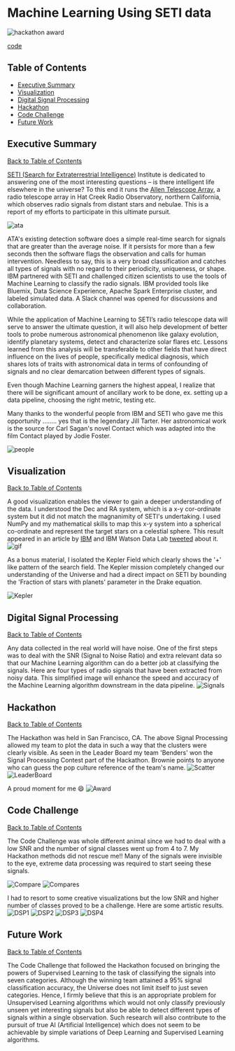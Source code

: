 # Machine Learning Using SETI data

![hackathon award](notebooks/figures/award.jpg?raw=true)

[code](https://github.com/probabilityfilter/ML-SETI-IBM/blob/master/notebooks/2.1%20CandidateLocation_BySize.ipynb)

## Table of Contents
  - [Executive Summary](#executive-summary)
  - [Visualization](#visualization)
  - [Digital Signal Processing](#digital-signal-processing)
  - [Hackathon](#hackathon)
  - [Code Challenge](#code-challenge)
  - [Future Work](#future-work)

## Executive Summary
[Back to Table of Contents](#table-of-contents)

[SETI (Search for Extraterrestrial Intelligence)](https://www.seti.org/) Institute is dedicated to answering one of the most interesting questions – is there intelligent life elsewhere in the universe? To this end it runs the [Allen Telescope Array](https://www.seti.org/seti-institute/project/details/fact-sheet), a radio telescope array in Hat Creek Radio Observatory, northern California, which observes radio signals from distant stars and nebulae. This is a report of my efforts to participate in this ultimate pursuit.

![ata](https://upload.wikimedia.org/wikipedia/commons/0/0c/C_G-K_-_DSC_0421.jpg?raw=true)

ATA's existing detection software does a simple real-time search for signals that are greater than the average noise. If it persists for more than a few seconds then the software flags the observation and calls for human intervention. Needless to say, this is a very broad classification and catches all types of signals with no regard to their periodicity, uniqueness, or shape. IBM partnered with SETI and challenged citizen scientists to use the tools of Machine Learning to classify the radio signals. IBM provided tools like Bluemix, Data Science Experience, Apache Spark Enterprise cluster, and labeled simulated data. A Slack channel was opened for discussions and collaboration.

While the application of Machine Learning to SETI’s radio telescope data will serve to answer the ultimate question, it will also help development of better tools to probe numerous astronomical phenomenon like galaxy evolution, identify planetary systems, detect and characterize solar flares etc. Lessons learned from this analysis will be transferable to other fields that have direct influence on the lives of people, specifically medical diagnosis, which shares lots of traits with astronomical data in terms of confounding of signals and no clear demarcation between different types of signals.

Even though Machine Learning garners the highest appeal, I realize that there will be significant amount of ancillary work to be done, ex. setting up a data pipeline, choosing the right metric, testing etc.

Many thanks to the wonderful people from IBM and SETI who gave me this opportunity ........ yes that is the legendary Jill Tarter. Her astronomical work is the source for Carl Sagan's novel Contact which was adapted into the film Contact played by Jodie Foster.

![people](notebooks/figures/people.jpg)

## Visualization
[Back to Table of Contents](#table-of-contents)

A good visualization enables the viewer to gain a deeper understanding of the data. I understood the Dec and RA system, which is a x-y cor-ordinate system but it did not match the magnanimity of SETI's undertaking. I used NumPy and my mathematical skills to map this x-y system into a spherical co-ordinate and represent the target stars on a celestial sphere. This result appeared in an article by [IBM](https://medium.com/ibm-watson-data-lab/citizen-scientist-finds-death-star-in-seti-data-set-40633591b954) and IBM Watson Data Lab [tweeted](https://twitter.com/WatsonDataLab/status/864494962280460288) about it.
![gif](notebooks/figures/CandidatesInSky_Fast.gif?raw=true)

As a bonus material, I isolated the Kepler Field which clearly shows the '+' like pattern of the search field. The Kepler mission completely changed our understanding of the Universe and had a direct impact on SETI by bounding the 'Fraction of stars with planets' parameter in the Drake equation.

![Kepler](notebooks/figures/KeplerField.JPG?raw=true)

## Digital Signal Processing
[Back to Table of Contents](#table-of-contents) 

Any data collected in the real world will have noise. One of the first steps was to deal with the SNR (Signal to Noise Ratio) and extra relevant data so that our Machine Learning algorithm can do a better job at classifying the signals. Here are four types of radio signals that have been extracted from noisy data. This simplified image will enhance the speed and accuracy of the Machine Learning algorithm downstream in the data pipeline.
![Signals](notebooks/figures/BasicData_4types.JPG?raw=true)

## Hackathon
[Back to Table of Contents](#table-of-contents)

The Hackathon was held in San Francisco, CA. The above Signal Processing allowed my team to plot the data in such a way that the clusters were clearly visible. As seen in the Leader Board my team 'Benders' won the Signal Processing Contest part of the Hackathon. Brownie points to anyone who can guess the pop culture reference of the team's name.
![Scatter](notebooks/figures/BasicData_clusters.JPG?raw=true)
![LeaderBoard](notebooks/figures/LeaderBoard_SignalProcessingContest.jpg?raw=true)

A proud moment for me :smile:
![Award](notebooks/figures/award_win.jpg?raw=true)

## Code Challenge
[Back to Table of Contents](#table-of-contents)

The Code Challenge was whole different animal since we had to deal with a low SNR and the number of signal classes went up from 4 to 7. My Hackathon methods did not rescue me!! Many of the signals were invisible to the eye, extreme data processing was required to start seeing these signals.

![Compare](notebooks/figures/Compare.jpg?raw=true) 
![Compares](notebooks/figures/Compare2.jpg?raw=true) 

I had to resort to some creative visualizations but the low SNR and higher number of classes proved to be a challenge. Here are some artistic results.
![DSP1](notebooks/figures/PSmall_MenMedianRatio.JPG?raw=true)
![DSP2](notebooks/figures/PSmall_pVal.JPG?raw=true)
![DSP3](notebooks/figures/PSmall_pVal_slopeLinearFit.JPG?raw=true)
![DSP4](notebooks/figures/PSmall_StdDevTime.JPG?raw=true) 

## Future Work
[Back to Table of Contents](#table-of-contents)

The Code Challenge that followed the Hackathon focused on bringing the powers of Supervised Learning to the task of classifying the signals into seven categories. Although the winning team attained a 95% signal classification accuracy, the Universe does not limit itself to just seven categories. Hence, I firmly believe that this is an appropriate problem for Unsupervised Learning algorithms which would not only classify previously unseen yet interesting signals but also be able to detect different types of signals within a single observation. Such research will also contribute to the pursuit of true AI (Artificial Intelligence) which does not seem to be achievable by simple variations of Deep Learning and Supervised Learning algorithms. 

